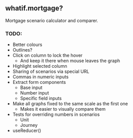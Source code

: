 ## whatif.mortgage?

Mortgage scenario calculator and comparer.

### TODO:

- Better colours
- Outlines?
- Click on column to lock the hover
  - And keep it there when mouse leaves the graph
- Highlight selected column
- Sharing of scenarios via special URL
- Commas in numeric inputs
- Extract form components
  - Base input
  - Number input
  - Specific field inputs
- Make all graphs fixed to the same scale as the first one
  - Makes it easier to visually compare them
- Tests for overriding numbers in scenarios
  - Unit
  - Journey
- useReducer()
